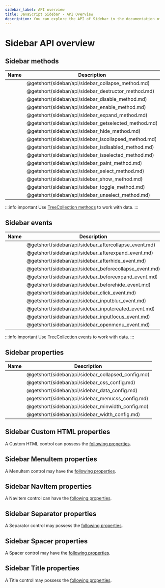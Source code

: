 ```yaml
---
sidebar_label: API overview
title: JavaScript Sidebar - API Overview 
description: You can explore the API of Sidebar in the documentation of the DHTMLX JavaScript UI library. Browse developer guides and API reference, try out code examples and live demos, and download a free 30-day evaluation version of DHTMLX Suite 7.
---
```


# Sidebar API overview

## Sidebar methods

| Name                                          | Description                                          |
| --------------------------------------------- | ---------------------------------------------------- |
| [](sidebar/api/sidebar_collapse_method.md)    | @getshort(sidebar/api/sidebar_collapse_method.md)    |
| [](sidebar/api/sidebar_destructor_method.md)  | @getshort(sidebar/api/sidebar_destructor_method.md)  |
| [](sidebar/api/sidebar_disable_method.md)     | @getshort(sidebar/api/sidebar_disable_method.md)     |
| [](sidebar/api/sidebar_enable_method.md)      | @getshort(sidebar/api/sidebar_enable_method.md)      |
| [](sidebar/api/sidebar_expand_method.md)      | @getshort(sidebar/api/sidebar_expand_method.md)      |
| [](sidebar/api/sidebar_getselected_method.md) | @getshort(sidebar/api/sidebar_getselected_method.md) |
| [](sidebar/api/sidebar_hide_method.md)        | @getshort(sidebar/api/sidebar_hide_method.md)        |
| [](sidebar/api/sidebar_iscollapsed_method.md) | @getshort(sidebar/api/sidebar_iscollapsed_method.md) |
| [](sidebar/api/sidebar_isdisabled_method.md)  | @getshort(sidebar/api/sidebar_isdisabled_method.md)  |
| [](sidebar/api/sidebar_isselected_method.md)  | @getshort(sidebar/api/sidebar_isselected_method.md)  |
| [](sidebar/api/sidebar_paint_method.md)       | @getshort(sidebar/api/sidebar_paint_method.md)       |
| [](sidebar/api/sidebar_select_method.md)      | @getshort(sidebar/api/sidebar_select_method.md)      |
| [](sidebar/api/sidebar_show_method.md)        | @getshort(sidebar/api/sidebar_show_method.md)        |
| [](sidebar/api/sidebar_toggle_method.md)      | @getshort(sidebar/api/sidebar_toggle_method.md)      |
| [](sidebar/api/sidebar_unselect_method.md)    | @getshort(sidebar/api/sidebar_unselect_method.md)    |

:::info important
Use [TreeCollection methods](tree_collection.md) to work with data. 
:::

## Sidebar events

| Name                                                    | Description                                            |
| ------------------------------------------------------- | ------------------------------------------------------ |
| [](sidebar/api/sidebar_aftercollapse_event.md)          | @getshort(sidebar/api/sidebar_aftercollapse_event.md)  |
| [](sidebar/api/sidebar_afterexpand_event.md)            | @getshort(sidebar/api/sidebar_afterexpand_event.md)    |
| [](sidebar/api/sidebar_afterhide_event.md)              | @getshort(sidebar/api/sidebar_afterhide_event.md)      |
| [](sidebar/api/sidebar_beforecollapse_event.md)         | @getshort(sidebar/api/sidebar_beforecollapse_event.md) |
| [](sidebar/api/sidebar_beforeexpand_event.md)           | @getshort(sidebar/api/sidebar_beforeexpand_event.md)   |
| [](sidebar/api/sidebar_beforehide_event.md)             | @getshort(sidebar/api/sidebar_beforehide_event.md)     |
| [](sidebar/api/sidebar_click_event.md)                  | @getshort(sidebar/api/sidebar_click_event.md)          |
| [](sidebar/api/sidebar_inputblur_event.md)              | @getshort(sidebar/api/sidebar_inputblur_event.md)      |
| [](sidebar/api/sidebar_inputcreated_event.md)           | @getshort(sidebar/api/sidebar_inputcreated_event.md)   |
| [](sidebar/api/sidebar_inputfocus_event.md)             | @getshort(sidebar/api/sidebar_inputfocus_event.md)     |
| [](sidebar/api/sidebar_openmenu_event.md)               | @getshort(sidebar/api/sidebar_openmenu_event.md)       |

:::info important
Use [TreeCollection events](tree_collection.md#events) to work with data. 
:::

## Sidebar properties

| Name                                        | Description                                        |
| ------------------------------------------- | -------------------------------------------------- |
| [](sidebar/api/sidebar_collapsed_config.md) | @getshort(sidebar/api/sidebar_collapsed_config.md) |
| [](sidebar/api/sidebar_css_config.md)       | @getshort(sidebar/api/sidebar_css_config.md)       |
| [](sidebar/api/sidebar_data_config.md)      | @getshort(sidebar/api/sidebar_data_config.md)      |
| [](sidebar/api/sidebar_menucss_config.md)   | @getshort(sidebar/api/sidebar_menucss_config.md)   |
| [](sidebar/api/sidebar_minwidth_config.md)  | @getshort(sidebar/api/sidebar_minwidth_config.md)  |
| [](sidebar/api/sidebar_width_config.md)     | @getshort(sidebar/api/sidebar_width_config.md)     |

## Sidebar Custom HTML properties

A Custom HTML control can possess the [following properties](sidebar/api/api_customhtml_properties.md).

## Sidebar MenuItem properties

A MenuItem control may have the [following properties](sidebar/api/api_menuitem_properties.md).

## Sidebar NavItem properties

A NavItem control can have the [following properties](sidebar/api/api_navitem_properties.md).

## Sidebar Separator properties

A Separator control may possess the [following properties](sidebar/api/api_separator_properties.md).

## Sidebar Spacer properties

A Spacer control may have the [following properties](sidebar/api/api_spacer_properties.md).

## Sidebar Title properties

A Title control may possess the [following properties](sidebar/api/api_title_properties.md).
